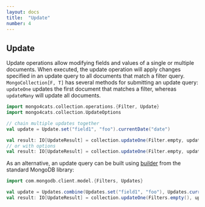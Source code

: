 ```yaml
---
layout: docs
title:  "Update"
number: 4
---
```


## Update

Update operations allow modifying fields and values of a single or multiple documents.
When executed, the update operation will apply changes specified in an update query to all documents that match a filter query.
`MongoCollection[F, T]` has several methods for submitting an update query: `updateOne` updates the first document that matches a filter, whereas `updateMany` will update all documents.

```scala
import mongo4cats.collection.operations.{Filter, Update}
import mongo4cats.collection.UpdateOptions

// chain multiple updates together
val update = Update.set("field1", "foo").currentDate("date")

val result: IO[UpdateResult] = collection.updateOne(Filter.empty, update)
// or with options
val result: IO[UpdateResult] = collection.updateOne(Filter.empty, update, UpdateOptions().upsert(true))
```
As an alternative, an update query can be built using [builder](https://docs.mongodb.com/drivers/java/sync/current/fundamentals/builders/updates/) from the standard MongoDB library:
```scala
import com.mongodb.client.model.{Filters, Updates}

val update = Updates.combine(Updates.set("field1", "foo"), Updates.currentDate("date"))
val result: IO[UpdateResult] = collection.updateOne(Filters.empty(), update)
```